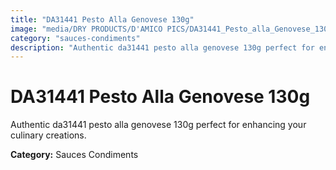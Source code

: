 ```yaml
---
title: "DA31441 Pesto Alla Genovese 130g"
image: "media/DRY PRODUCTS/D'AMICO PICS/DA31441_Pesto_alla_Genovese_130g.png"
category: "sauces-condiments"
description: "Authentic da31441 pesto alla genovese 130g perfect for enhancing your culinary creations."
---
```


# DA31441 Pesto Alla Genovese 130g

Authentic da31441 pesto alla genovese 130g perfect for enhancing your culinary creations.

**Category:** Sauces Condiments
